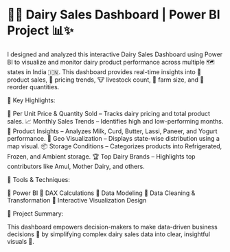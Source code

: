 # 🐄💡 Dairy Sales Dashboard | Power BI Project 📊✨

I designed and analyzed this interactive Dairy Sales Dashboard using Power BI to visualize and monitor dairy product performance across multiple 🗺️ states in India 🇮🇳.
This dashboard provides real-time insights into 🧈 product sales, 🧮 pricing trends, 🐮 livestock count, 🌾 farm size, and 🛒 reorder quantities.

🚀 Key Highlights:

📍 Per Unit Price & Quantity Sold – Tracks dairy pricing and total product sales.
📈 Monthly Sales Trends – Identifies high and low-performing months.
🧀 Product Insights – Analyzes Milk, Curd, Butter, Lassi, Paneer, and Yogurt performance.
🧭 Geo Visualization – Displays state-wise distribution using a map visual.
📦 Storage Conditions – Categorizes products into Refrigerated, Frozen, and Ambient storage.
🏆 Top Dairy Brands – Highlights top contributors like Amul, Mother Dairy, and others.

🧰 Tools & Techniques:

🔹 Power BI
🔹 DAX Calculations
🔹 Data Modeling
🔹 Data Cleaning & Transformation
🔹 Interactive Visualization Design

💬 Project Summary:

This dashboard empowers decision-makers to make data-driven business decisions 💼 by simplifying complex dairy sales data into clear, insightful visuals 🎯.
